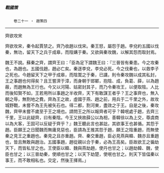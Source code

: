 

##### 戰國策
　　`卷二十一 ‧ 趙策四`

* * *

齊欲攻宋

齊欲攻宋，秦令起賈禁之。齊乃收趙以伐宋。秦王怒，屬怨于趙。李兌約五國以伐秦，無功，留天下之兵于成皋，而陰媾于秦。又欲與秦攻魏，以解其怨而取封焉。

魏王不說。蘇秦之齊，謂齊王曰：「臣為足下謂魏王曰：『三晉皆有秦患。今之攻秦也，為趙也。五國伐趙，趙必亡矣。秦逐李兌，李兌必死。今之伐秦也，以救李子之死也。今趙留天下之甲于成皋，而陰鬻之于秦，已講，則令秦攻魏以成其私封，王之事趙也何得矣？且王嘗濟于漳，而身朝于邯鄲，抱陰、成，負葛、薛，以為趙蔽，而趙無為王行也。今又以河陽、姑密封其子，而乃令秦攻王，以便取陰。人比而後知賢不如，王若用所以事趙之半收齊，天下有敢謀王者乎？王之事齊也，無入朝之辱，無割地之費。齊為王之故，虛國于燕、趙之前，用兵于二千里之外，故攻城野戰，未嘗不為王先被矢石也。得二都，割河東，盡效之于王。自是之後，秦攻魏，齊甲未嘗不歲至于王之境也。請問王之所以報齊者可乎？韓呡處于趙，去齊三千里，王以此疑齊，曰有秦陰。今王又挾故薛公以為相，善韓徐以為上交，尊虞商以為大客，王固可以反疑于齊乎？』魏王聽此言也甚詘，其欲事王也甚循。其怨于趙。臣願王之日聞魏而無庸見惡也，臣請為王推其怨于趙，願王之陰重趙，而無使秦之見王之重趙也。秦見之且亦重趙。齊、秦交重趙，臣必見燕與韓、魏亦且重趙也，皆且無敢與趙治。五國事趙，趙從親以合于秦，必為王高矣。臣故欲王之徧劫天下，而皆私甘之也。王使臣以韓、魏與燕劫趙，使丹也甘之；以趙劫韓、魏，使臣也甘之；以三晉劫秦，使順也甘之；以天下劫楚，使呡也甘之。則天下皆偪秦以事王，而不敢相私也。交定，然後王擇焉。」

* * *

